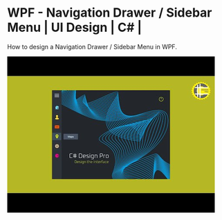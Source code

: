 # WPF - Navigation Drawer / Sidebar Menu | UI Design | C# |
How to design a Navigation Drawer / Sidebar Menu in WPF.

![](Images/Navigation%20Drawer%20Image.jpg)
